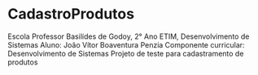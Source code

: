 # CadastroProdutos
Escola Professor Basilídes de Godoy, 2° Ano ETIM, Desenvolvimento de Sistemas
Aluno: João Vítor Boaventura Penzia
Componente curricular: Desenvolvimento de Sistemas 
Projeto de teste para cadastramento de produtos
